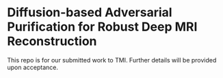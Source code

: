 # Diffusion-based Adversarial Purification for Robust Deep MRI Reconstruction
This repo is for our submitted work to TMI. Further details will be provided upon acceptance.
